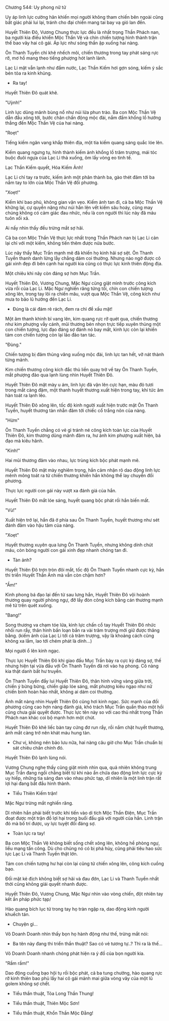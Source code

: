 




Chương 544: Uy phong nữ tử


Uy áp linh lực cường hãn khiến mọi người không tham chiến bên ngoài cũng bất giác phải lui lại, tránh cho đại chiến mang tai bay vạ gió lan đến.

Huyết Thiên Đô, Vương Chung thực lực đều là nhất trọng Thần Phách nan, ba người kia điều khiển Mộc Thần Vệ và chín chiến tượng hình thành trận thế bao vây hai cô gái. Áp lực như sóng thần ập xuống hai nàng.

Ôn Thanh Tuyền chỉ khẽ nhếch môi, chiến thương trong tay phát sáng rực rỡ, mơ hồ mang theo tiếng phượng hót lanh lảnh.

Lạc Li mặt vẫn lạnh như đầm nước, Lạc Thần Kiếm hơi gợn sóng, kiếm ý sắc bén tỏa ra kinh khủng.

- Ra tay!

Huyết Thiên Đô quát khẽ.

"Uỳnh!"

Linh lực dũng mãnh bùng nổ như núi lửa phun trào. Ba con Mộc Thần Vệ dẫn đầu xông tới, bước chân chấn động mộc đài, nắm đấm khổng lồ hướng thẳng đến Mộc Thần Vệ của hai nàng.

"Roẹt"

Tiếng kiếm ngân vang khắp thiên địa, một tia kiếm quang sáng quắc lóe lên.

Kiếm quang ngưng tụ, hình thành kiếm ảnh khổng lồ trăm trượng, mái tóc buộc đuôi ngựa của Lạc Li thả xuống, ôm lấy vòng eo tinh tế.

Lạc Thần Kiếm quyết, Hóa Kiếm Ảnh!

Lạc Li chỉ tay ra trước, kiếm ảnh một phân thành ba, gào thét đâm tới ba nắm tay to lớn của Mộc Thần Vệ đối phương.

"Xoẹt!"

Kiếm khí bao phủ, không gian vặn vẹo. Kiếm ảnh tan đi, cả ba Mộc Thần Vệ khững lại, cự quyền nặng như núi hằn lên vết kiếm sâu hoáy, cũng may chúng không có cảm giác đau nhức, nếu là con người thì lúc này đã máu tuôn xối xả.

Ai nấy nhìn thấy đều trừng mắt sợ hãi.

Cả ba con Mộc Thần Vệ thực lực nhất trọng Thần Phách nan bị Lạc Li cản lại chỉ với một kiếm, không tiến thêm được nửa bước.

Lúc nãy thấy Mục Trần mạnh mẽ đã khiến họ kinh hãi sợ sệt. Ôn Thanh Tuyền thanh danh lừng lẫy chẳng dám coi thường. Nhưng nào ngờ được cô gái xinh đẹp đi bên cạnh hai người kia cũng có thực lực kinh thiên động địa.

Một chiêu khi nãy còn đáng sợ hơn Mục Trần.

Huyết Thiên Đô, Vương Chung, Mặc Ngư cũng giật mình trước công kích vừa rồi của Lạc Li. Mặc Ngư nghiến răng tứng tối, chín con chiến tượng xông lên, trong tay lôi ra chiến mâu, vượt qua Mộc Thần Vệ, công kích như mưa to bão lũ hướng đến Lạc Li.

- Đúng là cái đám rẻ rách, đem ra chỉ để xấu mặt!

Một âm thanh khinh bỉ vang lên, kim quang rực rỡ quét qua, chiến thương như kim phượng vẫy cánh, mũi thương bén nhọn trực tiếp xuyên thủng một con chiến tượng, lực đạo đáng sợ đánh nó bay mất, kình lực còn lại khiến tám con chiến tượng còn lại lảo đảo tan tác.

"Đùng."

Chiến tượng bị đâm thủng văng xuống mộc đài, linh lực tan hết, vỡ nát thành từng mảnh.

Kim chiến thương công kích đắc thủ liền quay trở về tay Ôn Thanh Tuyền, mắt phượng đảo qua lạnh lùng nhìn Huyết Thiên Đô.

Huyết Thiên Đô mặt mày u ám, linh lực đã vận lên cực hạn, màu đỏ tươi trong mắt càng đậm, một thanh huyết thương xuất hiện trong tay, khí tức âm hàn toát ra lạnh lẽo.

Huyết Thiên Đô xông lên, tốc độ kinh người xuất hiện trước mặt Ôn Thanh Tuyền, huyết thương tàn nhẫn đâm tới chiếc cổ trắng nõn của nàng.

"Hừm"

Ôn Thanh Tuyền chẳng có vẻ gì tránh né công kích toàn lực của Huyết Thiên Đô, kim thương dũng mãnh đâm ra, hư ảnh kim phượng xuất hiện, bá đạo mà kiêu hãnh.

"Kinh!"

Hai mũi thương đâm vào nhau, lực trùng kích bộc phát mạnh mẽ.

Huyết Thiên Đô mặt mày nghiêm trọng, hắn cảm nhận rõ dao động linh lực mênh mông toát ra từ chiến thương khiến hắn không thể lay chuyển đối phương.

Thực lực người con gái này vượt xa đánh giá của hắn.

Huyết Thiên Đô mắt lóe sáng, huyết quang bộc phát rồi hắn biến mất.

"Vù!"

Xuất hiện trở lại, hắn đã ở phía sau Ôn Thanh Tuyền, huyết thương như sét đánh đâm vào hậu tâm của nàng.

"Xoẹt"

Huyết thương xuyên qua lưng Ôn Thanh Tuyền, nhưng không dính chút máu, còn bóng người con gái xinh đẹp nhanh chóng tan đi.

- Tàn ảnh?

Huyết Thiên Đô trợn tròn đôi mắt, tốc độ Ôn Thanh Tuyền nhanh cực kỳ, hắn thi triển Huyết Thần Ảnh mà vẫn còn chậm hơn?

"Ầm!"

Kình phong bá đạo lại đến từ sau lưng hắn, Huyết Thiên Đô vội hoành thương quay người phòng ngự, đỡ lấy đòn công kích bằng cán thương mạnh mẽ từ trên quét xuống.

"Bang!"

Song thương va chạm tóe lửa, kình lực chấn cổ tay Huyết Thiên Đô nhức nhối run rẩy, thân hình bấn loạn bắn ra vài trăm trượng mới giữ được thăng bằng. (kiếm ảnh của Lạc Li tới cả trăm trượng, vậy là khoảng cách cũng không xa lắm, lao tới chém phát là dính...)

Mọi người ổ lên kinh ngạc.

Thực lực Huyết Thiên Đô khi giao đấu Mục Trần bày ra cực kỳ đáng sợ, thế nhưng hiện tại vừa đấu với Ôn Thanh Tuyền đã rơi vào hạ phong. Cô nàng kia thật danh bất hư truyền.

Ôn Thanh Tuyền đẩy lui Huyết Thiên Đô, thân hình vững vàng giữa trời, chiến ý bừng bừng, chiến giáp lóe sáng, mắt phượng kiêu ngạo như nữ chiến binh hoàn hảo nhất, không ai dám coi thường.

Ánh mắt nàng nhìn Huyết Thiên Đô cũng hơi kinh ngạc. Sức mạnh của đối phương cũng cao hơn nàng đánh giá, khó trách Mục Trần quần thảo một hồi cũng chưa giải quyết được. Thực lực tên này so với cao thủ nhất trọng Thần Phách nan khác coi bộ mạnh hơn một chút.

Huyết Thiên Đô khẽ liếc bàn tay cứng đơ run rẩy, rồi nắm chặt huyết thương, ánh mắt càng trở nên khát máu hung tàn.

- Chư vị, không nên bảo lưu nữa, hai nàng câu giờ cho Mục Trần chuẩn bị sát chiêu chân chính đó.

Huyết Thiên Đô lạnh lùng nói.

Vương Chung nghe thấy cũng giật mình nhìn qua, quả nhiên không trung Mục Trần đang ngồi chẳng biết từ khi nào ẩn chứa dao động linh lực cực kỳ uy hiếp, những tia sáng đan vào nhau phức tạp, dĩ nhiên là một linh trận rất lợi hại đang bắt đầu hình thành.

- Tiểu Thiên Kiếm trận!

Mặc Ngư trừng mắt nghiến răng.

Dĩ nhiên hắn phải biết trước khi tiến vào di tích Mộc Thần Điện, Mục Trần đoạt được một trận đồ lợi hại trong buổi đấu giá với người của hắn. Linh trận đó mà bố trí được, uy lực tuyệt đối đáng sợ.

- Toàn lực ra tay!

Ba con Mộc Thần Vệ không biết sống chết xông lên, không hề phòng ngự, liều mạng tấn công. Dù cho chúng nó có bị phá hủy, cũng phải tiêu hao sức lực Lạc Li và Thanh Tuyền thật lớn.

Tám con chiến tượng hư hại còn lại cũng tử chiến xông lên, công kích cuồng bạo.

Đối mặt kẻ địch không biết sợ hãi và đau đớn, Lạc Li và Thanh Tuyền nhất thời cũng không giải quyết nhanh được.

Huyết Thiên Đô, Vương Chung, Mặc Ngư nhìn vào vòng chiến, đột nhiên tay kết ấn pháp phức tạp/

Hào quang bích lục từ trong tay họ tràn ngập ra, dao động kinh người khuếch tán.

- Chuyện gì...

Võ Doanh Doanh nhìn thấy bọn họ hành động như thế, trừng mắt nói:

- Ba tên này đang thi triển thần thuật? Sao có vẻ tương tự..? Thì ra là thế...

Võ Doanh Doanh nhanh chóng phát hiện ra ý đồ của bọn người kia.

"Rầm rầm!"

Dao động cuồng bạo hội tụ rồi bộc phát, cả ba tung chưởng, hào quang rực rỡ kinh thiên bao phủ lấy hai cô gái mảnh mai giữa vòng vây của một lũ golem không sợ chết.

- Tiểu thần thuật, Tỏa Long Thần Thung!

- Tiểu thần thuật, Thiên Mộc Sơn!

- Tiểu thần thuật, Khổn Thần Mộc Đằng!




